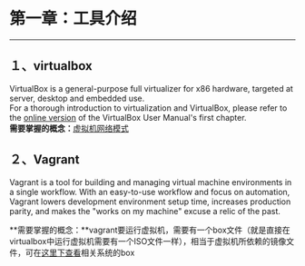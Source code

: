 # 第一章：工具介绍

---
## １、virtualbox  
VirtualBox is a general-purpose full virtualizer for x86 hardware, targeted at server, desktop and embedded use.  
For a thorough introduction to virtualization and VirtualBox, please refer to the [online version](https://www.virtualbox.org/manual/ch01.html) of the VirtualBox User Manual's first chapter.  
**需要掌握的概念：**[虚拟机网络模式](Bridged-NAT-Host-Only.md)

## ２、Vagrant  
Vagrant is a tool for building and managing virtual machine environments in a single workflow. With an easy-to-use workflow and focus on automation, Vagrant lowers development environment setup time, increases production parity, and makes the "works on my machine" excuse a relic of the past.

**需要掌握的概念：**vagrant要运行虚拟机，需要有一个box文件（就是直接在virtualbox中运行虚拟机需要有一个ISO文件一样），相当于虚拟机所依赖的镜像文件，可在[这里下查看](https://app.vagrantup.com/boxes/search)相关系统的box
